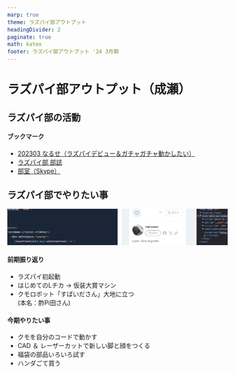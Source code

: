 ```yaml
---
marp: true
theme: ラズパイ部アウトプット
headingDivider: 2
paginate: true
math: katex
footer: ラズパイ部アウトプット '24 3月期
---
```


# ラズパイ部アウトプット（成瀬）
<!-- _class: title -->
<!-- _paginate: false -->

## ラズパイ部の活動

#### ブックマーク
- [202303 なるせ（ラズパイデビュー＆ガチャガチャ動かしたい）](https://www.notion.so/202303-23b800a7b7a445efbb64b98b9a1dcb0f?pvs=21)
- [ラズパイ部 部誌](https://www.notion.so/2beac71586a740b890e87e619e6db8f9?pvs=21)
- [部室（Skype）](https://join.skype.com/wK2mGYOpXwct)

## ラズパイ部でやりたい事

![alt text](images/image4_ラズパイ部アウトプット.png)

<div class="twocolumnview"><div>

#### 前期振り返り

- ラズパイ初起動
- はじめてのLチカ → 仮装大賞マシン
- クモロボット「すぱいださん」大地に立つ  \
(本名：酢Pi田さん)

</div><div>

#### 今期やりたい事

- クモを自分のコードで動かす
- CAD ＆ レーザーカットで新しい脚と顔をつくる
- 福袋の部品いろいろ試す
- ハンダごて買う

</div></div>
